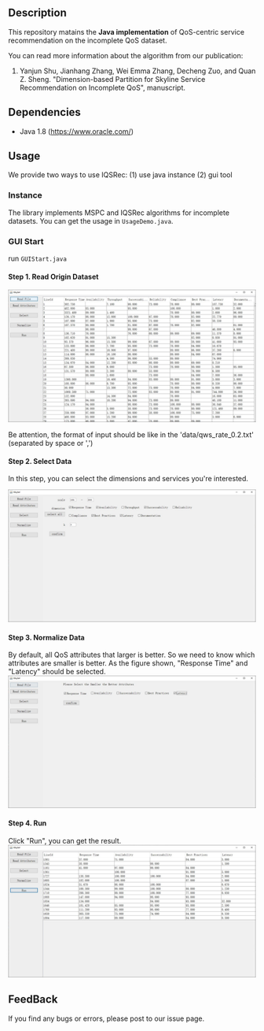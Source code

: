 ## Description
This repository matains the **Java implementation** of QoS-centric service recommendation on the incomplete QoS dataset.

You can read more information about the algorithm from our publication:

1. Yanjun Shu,  Jianhang Zhang, Wei Emma Zhang, Decheng Zuo, and Quan Z. Sheng. "Dimension-based Partition for Skyline Service Recommendation on Incomplete QoS", manuscript. 


## Dependencies

* Java 1.8 (<https://www.oracle.com/>)

## Usage

  We provide two ways to use IQSRec: (1) use java instance (2) gui tool

### Instance

 The library implements MSPC and IQSRec algorithms for incomplete datasets. You can get the usage in `UsageDemo.java`.
  
### GUI Start

run `GUIStart.java`

#### Step 1. Read Origin Dataset
![Read File](fig/read_data.jpg)

Be attention, the format of input should be like in the 'data/qws_rate_0.2.txt' (separated by space or ',')
#### Step 2. Select Data
In this step, you can select the dimensions and services you're interested. 

![Select](fig/select_data.jpg)
#### Step 3. Normalize Data
By default, all QoS attributes that larger is better. So we need to know which attributes are smaller is better.
As the figure shown, "Response Time" and "Latency" should be selected.
![Norm](fig/normalize_data.jpg)

#### Step 4. Run
Click "Run", you can get the result.
![Run](fig/run.jpg)
## FeedBack
If you find any bugs or errors, please post to our issue page.

